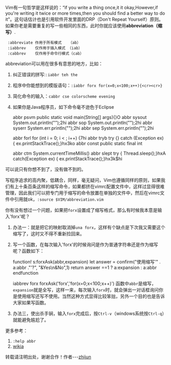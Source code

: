 Vim有一句哲学是这样说的：“if you write a thing once,it it okay,However,if you're writing it twice or more times,then you should find a better way to do it"。这句话估计也是引用软件开发里面的DRP（Don't Repeat Yourself）原则。如果你老是需要重复的写一些相同的东西，此时你就应该使用**abbreviation（缩写）**.

     :abbreviate 作用于所有模式   （ab） 
     :iabbrev    仅作用于插入模式 （iab）
     :cabbrev    仅作用于命令行模式（cab）

abbreviation可以用在很多有意思的地方，比如：  

1. 纠正错误的拼写:`:iabbr teh the`
2. 程序中你能想到的模版语句：`:iabbr forx for(x=0;x<100;x++){<cr><cr>}`
3. 简化命令的输入：`cabbr cse colorscheme evening` 
4. 如果你是Java程序员，如下命令毫不逊色于Eclipse

    abbr psvm public static void main(String[] args){<CR>}<esc>O
    abbr sysout System.out.println("");<esc>2hi
    abbr sop System.out.println("");<esc>2hi
    abbr syserr System.err.println("");<esc>2hi
    abbr sep System.err.println("");<esc>2hi
    
    abbr forl for (int i = 0; i < ; i++) {<esc>7hi
    abbr tryb try {<CR>} catch (Exception ex) {<CR> ex.printStackTrace();<CR>}<esc>hx3ko
    abbr const public static final int
    
    abbr ctm System.currentTimeMillis()
    abbr slept try {<CR> Thread.sleep();<CR>}<esc>hxA catch(Exception ex) {<CR> ex.printStackTrace();<CR>}<esc>hx3k$hi

可以说只有你想不到了，没有做不到的。

写程序追求的高内聚，低耦合，同样，毫无疑问，Vim也遵循同样的原则，如果我们有上十条百条这样的缩写命令，如果都挤在vimrc配置文件中，这样过显得很难管理，因此我们可以把专门用于缩写的命令放置在单独的文件中，然后在vimrc文件中引用就ok，`:source $VIM/abbreviation.vim`

你有没有想过一个问题，如果把`forx`设置成了缩写格式，那么有时候我本意是输入'forx'呢？

1. 办法一：就是把它的映射取消掉`una forx`，这样有个缺点是下次我又需要这个缩写了，这时又不得不重新捡回来。
2. 写一个函数，在每次输入'forx'的时候询问是作为普通字符串还是作为缩写呢？函数如下：

    function! s:forxAsk(abbr,expansion)
      let answer = confirm("使用缩写'" . a:abbr ."'?",
                             "&Yes\n&No",1)
      return answer ==1 ? a:expansion : a:abbr
    endfunction

    iabbrev <expr> forx <SID>forxAsk('forx','for(x=0;x<100;x++)')
函数中`abbr`是缩写，`expansion`就是全写，这样一来，每次输入`forx`时，就会弹出一对话框询问你是使用缩写还写不使用。当然这种方式显得比较笨拙，另外一个目的也是告诉大家如果写函数。
3. 办法三，使出杀手锏，输入`forx`完成后，按`Ctrl-v`（windows系统按`Ctrl-q`）就能避免尴尬了。

更多参考：

1. `:help abbr`
2.  [wikia](http://vim.wikia.com/wiki/Using_abbreviations)

转载请注明出处，谢谢合作！作者---[zhijun](http://weibo.com/527355345) 

